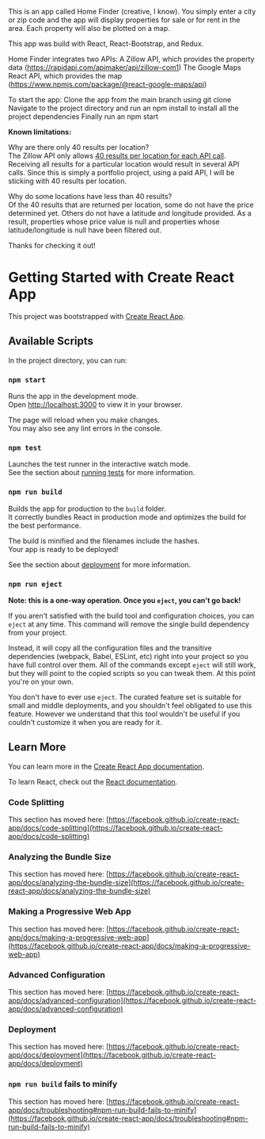 This is an app called Home Finder (creative, I know). You simply enter a city or zip code 
and the app will display properties for sale or for rent in the area. Each property will also be 
plotted on a map.

This app was build with React, React-Bootstrap, and Redux.

Home Finder integrates two APIs:
  A Zillow API, which provides the property data (https://rapidapi.com/apimaker/api/zillow-com1)
  The Google Maps React API, which provides the map (https://www.npmjs.com/package/@react-google-maps/api)

To start the app:
  Clone the app from the main branch using git clone
  Navigate to the project directory and run an npm install to install all the project dependencies
  Finally run an npm start
  
<b>Known limitations:</b>

  Why are there only 40 results per location?<br>
    The Zillow API only allows <a href="https://rapidapi.com/apimaker/api/zillow-com1/tutorials/frequently-asked-   questions#:~:text=40%20records%20per%20page%20is%20the%20maximum.%20You%20will%20have%20to%20use%20the%20loop%20and%20refer%20to%20the%20API%20page%20per%20page%20(f rom%201%20to%2020%2C%2020%20pages%20%3D%2020%20API%20calls).">40 results per location for each API call</a>.
    Receiving all results for a particular location would result in several API calls. Since this is simply a 
    portfolio project, using a paid API, I will be sticking with 40 results per location.
  
  Why do some locations have less than 40 results?<br>
    Of the 40 results that are returned per location, some do not have the price determined yet. Others do not have a latitude and longitude provided. 
    As a result, properties whose price value is null and properties whose latitude/longitude is null have been filtered out.

Thanks for checking it out!



# Getting Started with Create React App

This project was bootstrapped with [Create React App](https://github.com/facebook/create-react-app).

## Available Scripts

In the project directory, you can run:

### `npm start`

Runs the app in the development mode.\
Open [http://localhost:3000](http://localhost:3000) to view it in your browser.

The page will reload when you make changes.\
You may also see any lint errors in the console.

### `npm test`

Launches the test runner in the interactive watch mode.\
See the section about [running tests](https://facebook.github.io/create-react-app/docs/running-tests) for more information.

### `npm run build`

Builds the app for production to the `build` folder.\
It correctly bundles React in production mode and optimizes the build for the best performance.

The build is minified and the filenames include the hashes.\
Your app is ready to be deployed!

See the section about [deployment](https://facebook.github.io/create-react-app/docs/deployment) for more information.

### `npm run eject`

**Note: this is a one-way operation. Once you `eject`, you can't go back!**

If you aren't satisfied with the build tool and configuration choices, you can `eject` at any time. This command will remove the single build dependency from your project.

Instead, it will copy all the configuration files and the transitive dependencies (webpack, Babel, ESLint, etc) right into your project so you have full control over them. All of the commands except `eject` will still work, but they will point to the copied scripts so you can tweak them. At this point you're on your own.

You don't have to ever use `eject`. The curated feature set is suitable for small and middle deployments, and you shouldn't feel obligated to use this feature. However we understand that this tool wouldn't be useful if you couldn't customize it when you are ready for it.

## Learn More

You can learn more in the [Create React App documentation](https://facebook.github.io/create-react-app/docs/getting-started).

To learn React, check out the [React documentation](https://reactjs.org/).

### Code Splitting

This section has moved here: [https://facebook.github.io/create-react-app/docs/code-splitting](https://facebook.github.io/create-react-app/docs/code-splitting)

### Analyzing the Bundle Size

This section has moved here: [https://facebook.github.io/create-react-app/docs/analyzing-the-bundle-size](https://facebook.github.io/create-react-app/docs/analyzing-the-bundle-size)

### Making a Progressive Web App

This section has moved here: [https://facebook.github.io/create-react-app/docs/making-a-progressive-web-app](https://facebook.github.io/create-react-app/docs/making-a-progressive-web-app)

### Advanced Configuration

This section has moved here: [https://facebook.github.io/create-react-app/docs/advanced-configuration](https://facebook.github.io/create-react-app/docs/advanced-configuration)

### Deployment

This section has moved here: [https://facebook.github.io/create-react-app/docs/deployment](https://facebook.github.io/create-react-app/docs/deployment)

### `npm run build` fails to minify

This section has moved here: [https://facebook.github.io/create-react-app/docs/troubleshooting#npm-run-build-fails-to-minify](https://facebook.github.io/create-react-app/docs/troubleshooting#npm-run-build-fails-to-minify)
